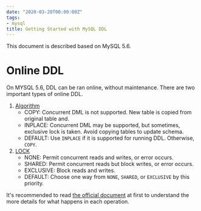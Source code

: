 ```yaml
---
date: "2020-03-20T00:00:00Z"
tags:
- mysql
title: Getting Started with MySQL DDL
---
```


This document is described based on MySQL 5.6.

Online DDL
===
On MYSQL 5.6, DDL can be ran online, without maintenance.
There are two important types of online DDL.

1. [Algorithm](https://dev.mysql.com/doc/refman/5.6/en/alter-table.html#alter-table-performance)
    * COPY: Concurrent DML is not supported. New table is copied from original table and.
    * INPLACE: Concurrent DML may be supported, but sometimes, exclusive lock is taken. Avoid copying tables to update schema.
	* DEFAULT: Use `INPLACE` if it is supported for running DDL. Otherwise, `COPY`.
1. [LOCK](https://dev.mysql.com/doc/refman/5.6/en/alter-table.html#alter-table-concurrency)
    * NONE: Permit concurrent reads and writes, or error occurs.
	* SHARED: Permit concurrent reads but block writes, or error occurs.
	* EXCLUSIVE: Block reads and writes.
	* DEFAULT: Choose one way from `NONE`, `SHARED`, or `EXCLUSIVE` by this priority.

It's recommended to read [the official document](https://dev.mysql.com/doc/refman/5.6/en/innodb-online-ddl-operations.html#online-ddl-table-operations) at first to understand the more details for what happens in each operation.
